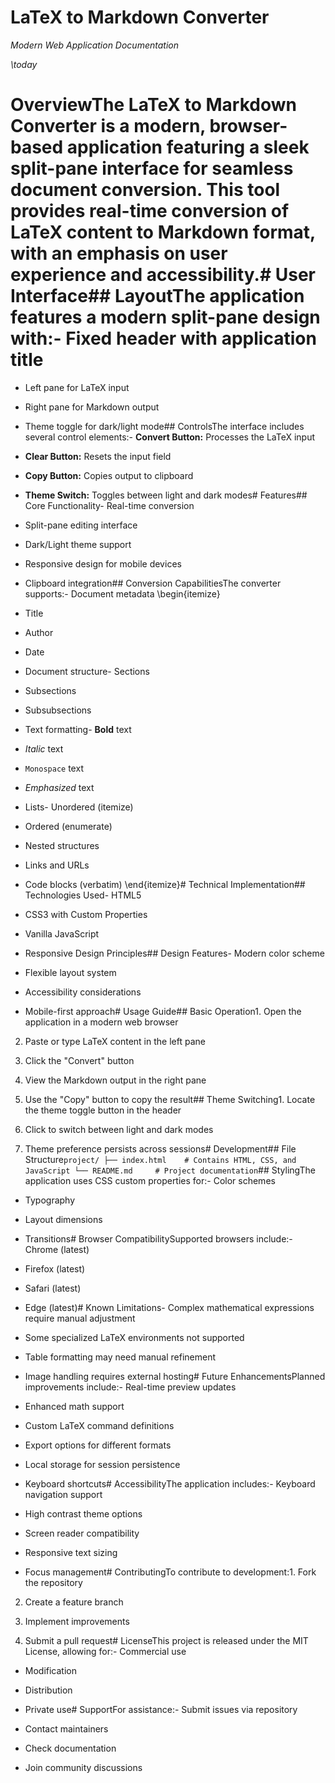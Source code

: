 # LaTeX to Markdown Converter

*Modern Web Application Documentation*

*\today*

# OverviewThe LaTeX to Markdown Converter is a modern, browser-based application featuring a sleek split-pane interface for seamless document conversion. This tool provides real-time conversion of LaTeX content to Markdown format, with an emphasis on user experience and accessibility.# User Interface## LayoutThe application features a modern split-pane design with:- Fixed header with application title

- Left pane for LaTeX input

- Right pane for Markdown output

- Theme toggle for dark/light mode## ControlsThe interface includes several control elements:- **Convert Button:** Processes the LaTeX input

- **Clear Button:** Resets the input field

- **Copy Button:** Copies output to clipboard

- **Theme Switch:** Toggles between light and dark modes# Features## Core Functionality- Real-time conversion

- Split-pane editing interface

- Dark/Light theme support

- Responsive design for mobile devices

- Clipboard integration## Conversion CapabilitiesThe converter supports:- Document metadata \begin{itemize}

- Title

- Author

- Date

- Document structure- Sections

- Subsections

- Subsubsections

- Text formatting- **Bold** text

- *Italic* text

- `Monospace` text

- *Emphasized* text

- Lists- Unordered (itemize)

- Ordered (enumerate)

- Nested structures

- Links and URLs

- Code blocks (verbatim) \end{itemize}# Technical Implementation## Technologies Used- HTML5

- CSS3 with Custom Properties

- Vanilla JavaScript

- Responsive Design Principles## Design Features- Modern color scheme

- Flexible layout system

- Accessibility considerations

- Mobile-first approach# Usage Guide## Basic Operation1. Open the application in a modern web browser

2. Paste or type LaTeX content in the left pane

3. Click the "Convert" button

4. View the Markdown output in the right pane

5. Use the "Copy" button to copy the result## Theme Switching1. Locate the theme toggle button in the header

2. Click to switch between light and dark modes

3. Theme preference persists across sessions# Development## File Structure``` project/ ├── index.html    # Contains HTML, CSS, and JavaScript └── README.md     # Project documentation ```## StylingThe application uses CSS custom properties for:- Color schemes

- Typography

- Layout dimensions

- Transitions# Browser CompatibilitySupported browsers include:- Chrome (latest)

- Firefox (latest)

- Safari (latest)

- Edge (latest)# Known Limitations- Complex mathematical expressions require manual adjustment

- Some specialized LaTeX environments not supported

- Table formatting may need manual refinement

- Image handling requires external hosting# Future EnhancementsPlanned improvements include:- Real-time preview updates

- Enhanced math support

- Custom LaTeX command definitions

- Export options for different formats

- Local storage for session persistence

- Keyboard shortcuts# AccessibilityThe application includes:- Keyboard navigation support

- High contrast theme options

- Screen reader compatibility

- Responsive text sizing

- Focus management# ContributingTo contribute to development:1. Fork the repository

2. Create a feature branch

3. Implement improvements

4. Submit a pull request# LicenseThis project is released under the MIT License, allowing for:- Commercial use

- Modification

- Distribution

- Private use# SupportFor assistance:- Submit issues via repository

- Contact maintainers

- Check documentation

- Join community discussions
